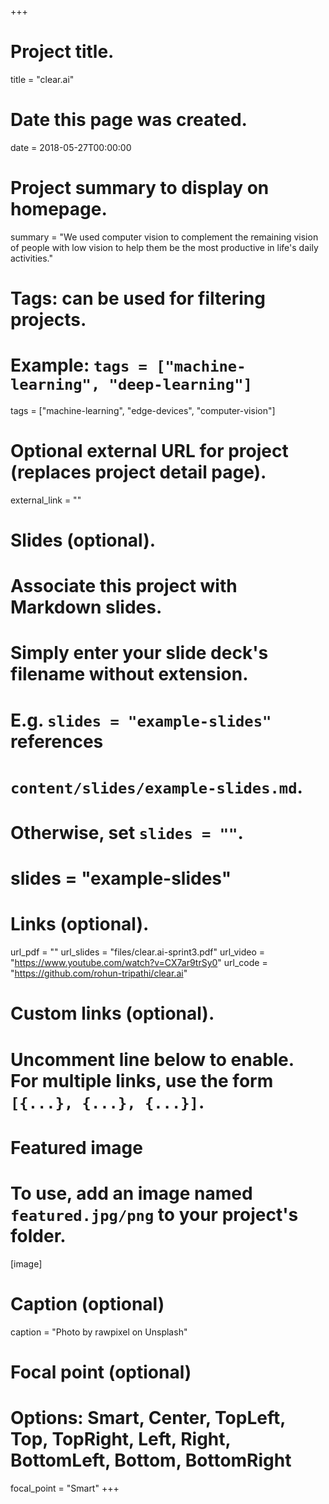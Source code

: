 +++
# Project title.
title = "clear.ai"

# Date this page was created.
date = 2018-05-27T00:00:00

# Project summary to display on homepage.
summary = "We used computer vision to complement the remaining vision of people with low vision to help them be the most productive in life's daily activities."

# Tags: can be used for filtering projects.
# Example: `tags = ["machine-learning", "deep-learning"]`
tags = ["machine-learning", "edge-devices", "computer-vision"]

# Optional external URL for project (replaces project detail page).
external_link = ""

# Slides (optional).
#   Associate this project with Markdown slides.
#   Simply enter your slide deck's filename without extension.
#   E.g. `slides = "example-slides"` references 
#   `content/slides/example-slides.md`.
#   Otherwise, set `slides = ""`.
# slides = "example-slides"

# Links (optional).
url_pdf = ""
url_slides = "files/clear.ai-sprint3.pdf"
url_video = "https://www.youtube.com/watch?v=CX7ar9trSy0"
url_code = "https://github.com/rohun-tripathi/clear.ai"

# Custom links (optional).
#   Uncomment line below to enable. For multiple links, use the form `[{...}, {...}, {...}]`.

# Featured image
# To use, add an image named `featured.jpg/png` to your project's folder. 
[image]
  # Caption (optional)
  caption = "Photo by rawpixel on Unsplash"
  
  # Focal point (optional)
  # Options: Smart, Center, TopLeft, Top, TopRight, Left, Right, BottomLeft, Bottom, BottomRight
  focal_point = "Smart"
+++
